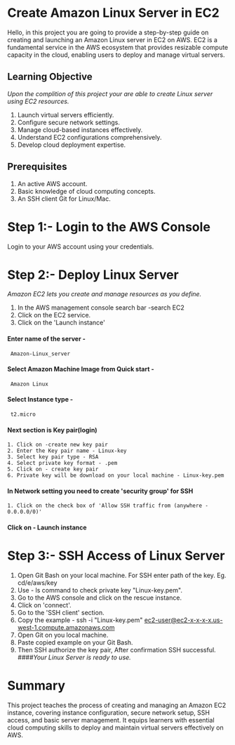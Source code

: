 # Create Amazon Linux Server in EC2 
Hello, in this project you are going to provide a step-by-step guide on creating and launching an Amazon Linux server in EC2 on AWS. EC2 is a fundamental service in the AWS ecosystem that provides resizable compute capacity in the cloud, enabling users to deploy and manage virtual servers.
## Learning Objective
_Upon the complition of this project your are able to create Linux server using EC2 resources._
1. Launch virtual servers efficiently.
2. Configure secure network settings.
3. Manage cloud-based instances effectively.
4. Understand EC2 configurations comprehensively.
5. Develop cloud deployment expertise.
## Prerequisites
1. An active AWS account.
2. Basic knowledge of cloud computing concepts.
3. An SSH client Git for Linux/Mac.
# Step 1:- Login to the AWS Console
Login to your AWS account using your credentials.
# Step 2:- Deploy Linux Server
_Amazon EC2 lets you create and manage resources as you define._ 
1. In the AWS management console search bar -search EC2 
2. Click on the EC2 service.
3. Click on the 'Launch instance'
#### Enter name of the server - 
     Amazon-Linux_server
#### Select Amazon Machine Image from Quick start -
     Amazon Linux
#### Select Instance type - 
     t2.micro
#### Next section is Key pair(login) 
    1. Click on -create new key pair
    2. Enter the Key pair name - Linux-key
    3. Select key pair type - RSA
    4. Select private key format - .pem
    5. Click on - create key pair
    6. Private key will be download on your local machine - Linux-key.pem
#### In Network setting you need to create 'security group' for SSH 
    1. Click on the check box of 'Allow SSH traffic from (anywhere - 0.0.0.0/0)'
#### Click on - Launch instance
# Step 3:- SSH Access of Linux Server
1. Open Git Bash on your local machine.
      For SSH  enter path of the key.
      Eg. cd/e/aws/key 
2. Use - ls command to check private key "Linux-key.pem". 
3. Go to the AWS console and click on the rescue instance.
4. Click on 'connect'.
5. Go to the 'SSH client' section.
6. Copy the example - ssh -i "Linux-key.pem" ec2-user@ec2-x-x-x-x.us-west-1.compute.amazonaws.com
7. Open Git on you local machine.
8. Paste copied example on your Git Bash. 
9. Then SSH authorize the key pair, After confirmation SSH successful.
####_Your Linux Server is ready to use._
# Summary
This project teaches the process of creating and managing an Amazon EC2 instance, covering instance configuration, secure network setup, SSH access, and basic server management. It equips learners with essential cloud computing skills to deploy and maintain virtual servers effectively on AWS.